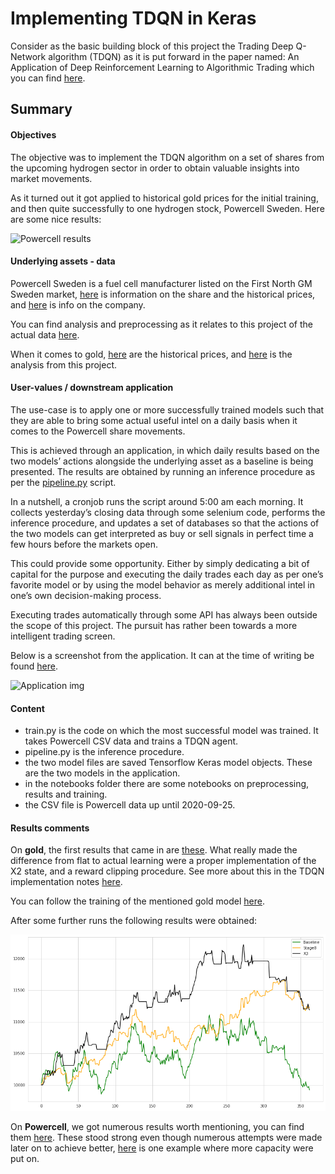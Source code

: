 # Implementing TDQN in Keras
Consider as the basic building block of this project the Trading Deep Q-Network algorithm (TDQN) as it is put forward in the paper named: An Application of Deep Reinforcement Learning to Algorithmic Trading which you can find [here](https://arxiv.org/abs/2004.06627).

## Summary

#### Objectives
The objective was to implement the TDQN algorithm on a set of shares from the upcoming hydrogen sector in order to obtain valuable insights into market movements. 

As it turned out it got applied to historical gold prices for the initial training, and then quite successfully to one hydrogen stock, Powercell Sweden. Here are some nice results:

![Powercell results](https://github.com/DemaciaLarz/implementing-TDQN-in-keras/blob/main/files/img_results_powercell_1.png "Powercell results")

#### Underlying assets - data
Powercell Sweden is a fuel cell manufacturer listed on the First North GM Sweden market, [here](http://www.nasdaqomxnordic.com/aktier/microsite?Instrument=SSE105121&name=PowerCell%20Sweden) is information on the share and the historical prices, and [here](https://www.powercell.se/en/start/) is info on the company.

You can find analysis and preprocessing as it relates to this project of the actual data [here](http://htmlpreview.github.io/?https://github.com/DemaciaLarz/trading-hydro/blob/main/notebooks/htmls/know_your_data_2_powercell.html).

When it comes to gold, [here](https://www.kaggle.com/omdatas/historic-gold-prices) are the historical prices, and [here](http://htmlpreview.github.io/?https://github.com/DemaciaLarz/trading-hydro/blob/main/notebooks/htmls/know_your_data_1_gold.html) is the analysis from this project.

#### User-values / downstream application
The use-case is to apply one or more successfully trained models such that they are able to bring some actual useful intel on a daily basis when it comes to the Powercell share movements.

This is achieved through an application, in which daily results based on the two models’ actions alongside the underlying asset as a baseline is being presented. The results are obtained by running an inference procedure as per the [pipeline.py]() script. 

In a nutshell, a cronjob runs the script around 5:00 am each morning. It collects yesterday’s closing data through some selenium code, performs the inference procedure, and updates a set of databases so that the actions of the two models can get interpreted as buy or sell signals in perfect time a few hours before the markets open.

This could provide some opportunity. Either by simply dedicating a bit of capital for the purpose and executing the daily trades each day as per one’s favorite model or by using the model behavior as merely additional intel in one’s own decision-making process. 

Executing trades automatically through some API has always been outside the scope of this project. The pursuit has rather been towards a more intelligent trading screen. 

Below is a screenshot from the application. It can at the time of writing be found [here](http://35.158.207.95/).

![Application img](https://github.com/DemaciaLarz/implementing-TDQN-in-keras/blob/main/files/application_1.png "Application 1")

#### Content
* train.py is the code on which the most successful model was trained. It takes Powercell CSV data and trains a TDQN agent.
* pipeline.py is the inference procedure.
* the two model files are saved Tensorflow Keras model objects. These are the two models in the application.
* in the notebooks folder there are some notebooks on preprocessing, results and training.
* the CSV file is Powercell data up until 2020-09-25.

#### Results comments
On **gold**, the first results that came in are [these](http://htmlpreview.github.io/?https://github.com/DemaciaLarz/trading-hydro/blob/main/notebooks/htmls/results_1_gold.html). What really made the difference from flat to actual learning were a proper implementation of the X2 state, and a reward clipping procedure. See more about this in the TDQN implementation notes [here](). 

You can follow the training of the mentioned gold model [here](http://htmlpreview.github.io/?https://github.com/DemaciaLarz/trading-hydro/blob/main/notebooks/htmls/training_1_gold.html). 

After some further runs the following results were obtained:

![Gold results image](https://github.com/DemaciaLarz/TDQN-in-keras/blob/main/files/image_results_gold.png "Gold results image")

On **Powercell**, we got numerous results worth mentioning, you can find them [here](http://htmlpreview.github.io/?https://github.com/DemaciaLarz/trading-hydro/blob/main/notebooks/htmls/results_3_powercell%20.html). These stood strong even though numerous attempts were made later on to achieve better, [here](http://htmlpreview.github.io/?https://github.com/DemaciaLarz/trading-hydro/blob/main/notebooks/htmls/results_4_powercell%20.html) is one example where more capacity were put on.

